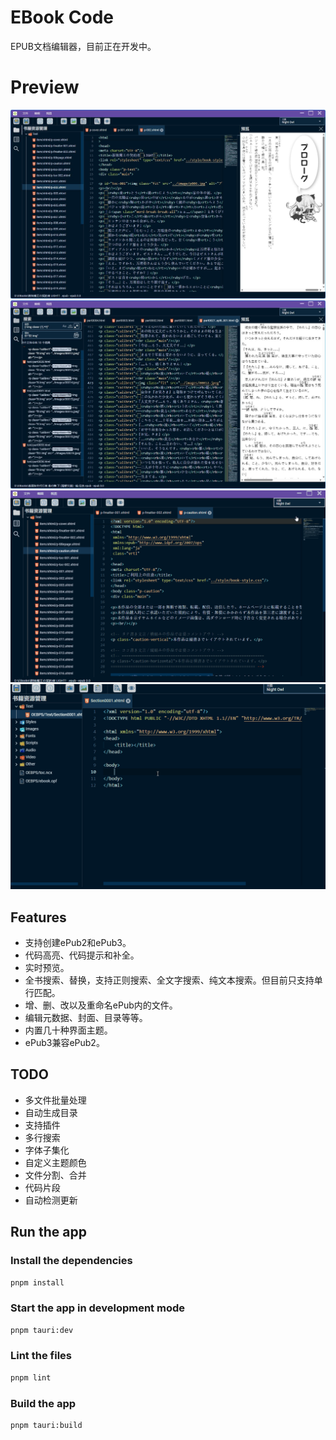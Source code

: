 #  EBook Code

EPUB文档编辑器，目前正在开发中。

# Preview

![pre01.jpg](./res/pre01.jpg)
![pre02.jpg](./res/pre02.jpg)
![pre03.gif](./res/pre03.gif)
![pre04.gif](./res/pre04.gif)

## Features

* 支持创建ePub2和ePub3。
* 代码高亮、代码提示和补全。
* 实时预览。
* 全书搜索、替换，支持正则搜索、全文字搜索、纯文本搜索。但目前只支持单行匹配。
* 增、删、改以及重命名ePub内的文件。
* 编辑元数据、封面、目录等等。
* 内置几十种界面主题。
* ePub3兼容ePub2。

## TODO

* 多文件批量处理
* 自动生成目录
* 支持插件
* 多行搜索
* 字体子集化
* 自定义主题颜色
* 文件分割、合并
* 代码片段
* 自动检测更新

## Run the app

### Install the dependencies

```bash
pnpm install
```

### Start the app in development mode

```bash
pnpm tauri:dev
```

### Lint the files

```bash
pnpm lint
```

### Build the app

```bash
pnpm tauri:build
```